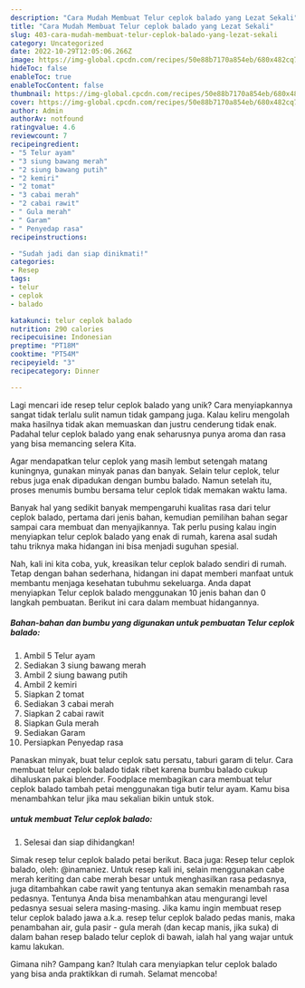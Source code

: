 ```yaml
---
description: "Cara Mudah Membuat Telur ceplok balado yang Lezat Sekali"
title: "Cara Mudah Membuat Telur ceplok balado yang Lezat Sekali"
slug: 403-cara-mudah-membuat-telur-ceplok-balado-yang-lezat-sekali
category: Uncategorized
date: 2022-10-29T12:05:06.266Z
image: https://img-global.cpcdn.com/recipes/50e88b7170a854eb/680x482cq70/telur-ceplok-balado-foto-resep-utama.jpg
hideToc: false
enableToc: true
enableTocContent: false
thumbnail: https://img-global.cpcdn.com/recipes/50e88b7170a854eb/680x482cq70/telur-ceplok-balado-foto-resep-utama.jpg
cover: https://img-global.cpcdn.com/recipes/50e88b7170a854eb/680x482cq70/telur-ceplok-balado-foto-resep-utama.jpg
author: Admin
authorAv: notfound
ratingvalue: 4.6
reviewcount: 7
recipeingredient:
- "5 Telur ayam"
- "3 siung bawang merah"
- "2 siung bawang putih"
- "2 kemiri"
- "2 tomat"
- "3 cabai merah"
- "2 cabai rawit"
- " Gula merah"
- " Garam"
- " Penyedap rasa"
recipeinstructions:

- "Sudah jadi dan siap dinikmati!"
categories:
- Resep
tags:
- telur
- ceplok
- balado

katakunci: telur ceplok balado 
nutrition: 290 calories
recipecuisine: Indonesian
preptime: "PT18M"
cooktime: "PT54M"
recipeyield: "3"
recipecategory: Dinner

---
```





Lagi mencari ide resep telur ceplok balado yang unik? Cara menyiapkannya sangat tidak terlalu sulit namun tidak gampang juga. Kalau keliru mengolah maka hasilnya tidak akan memuaskan dan justru cenderung tidak enak. Padahal telur ceplok balado yang enak seharusnya punya aroma dan rasa yang bisa memancing selera Kita.





Agar mendapatkan telur ceplok yang masih lembut setengah matang kuningnya, gunakan minyak panas dan banyak. Selain telur ceplok, telur rebus juga enak dipadukan dengan bumbu balado. Namun setelah itu, proses menumis bumbu bersama telur ceplok tidak memakan waktu lama.

Banyak hal yang sedikit banyak mempengaruhi kualitas rasa dari telur ceplok balado, pertama dari jenis bahan, kemudian pemilihan bahan segar sampai cara membuat dan menyajikannya. Tak perlu pusing kalau ingin menyiapkan telur ceplok balado yang enak di rumah, karena asal sudah tahu triknya maka hidangan ini bisa menjadi suguhan spesial.






Nah, kali ini kita coba, yuk, kreasikan telur ceplok balado sendiri di rumah. Tetap dengan bahan sederhana, hidangan ini dapat memberi manfaat untuk membantu menjaga kesehatan tubuhmu sekeluarga. Anda dapat menyiapkan Telur ceplok balado menggunakan 10 jenis bahan dan 0 langkah pembuatan. Berikut ini cara dalam membuat hidangannya.

<!--inarticleads1-->

##### Bahan-bahan dan bumbu yang digunakan untuk pembuatan Telur ceplok balado:

1. Ambil 5 Telur ayam
1. Sediakan 3 siung bawang merah
1. Ambil 2 siung bawang putih
1. Ambil 2 kemiri
1. Siapkan 2 tomat
1. Sediakan 3 cabai merah
1. Siapkan 2 cabai rawit
1. Siapkan  Gula merah
1. Sediakan  Garam
1. Persiapkan  Penyedap rasa


Panaskan minyak, buat telur ceplok satu persatu, taburi garam di telur. Cara membuat telur ceplok balado tidak ribet karena bumbu balado cukup dihaluskan pakai blender. Foodplace membagikan cara membuat telur ceplok balado tambah petai menggunakan tiga butir telur ayam. Kamu bisa menambahkan telur jika mau sekalian bikin untuk stok. 

<!--inarticleads2-->

#####  untuk membuat Telur ceplok balado:


1. Selesai dan siap dihidangkan!

Simak resep telur ceplok balado petai berikut. Baca juga: Resep telur ceplok balado, oleh: @inamaniez. Untuk resep kali ini, selain menggunakan cabe merah keriting dan cabe merah besar untuk menghasilkan rasa pedasnya, juga ditambahkan cabe rawit yang tentunya akan semakin menambah rasa pedasnya. Tentunya Anda bisa menambahkan atau mengurangi level pedasnya sesuai selera masing-masing. Jika kamu ingin membuat resep telur ceplok balado jawa a.k.a. resep telur ceplok balado pedas manis, maka penambahan air, gula pasir - gula merah (dan kecap manis, jika suka) di dalam bahan resep balado telur ceplok di bawah, ialah hal yang wajar untuk kamu lakukan. 

Gimana nih? Gampang kan? Itulah cara menyiapkan telur ceplok balado yang bisa anda praktikkan di rumah. Selamat mencoba!
